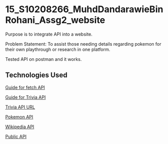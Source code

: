 # 15_S10208266_MuhdDandarawieBinRohani_Assg2_website
Purpose is to integrate API into a website. 

Problem Statement: To assist those needing details regarding pokemon for their own playthrough or research in one platform.

Tested API on postman and it works.

## Technologies Used
[Guide for fetch API](https://www.youtube.com/watch?v=cuEtnrL9-H0&ab_channel=WebDevSimplified)

[Guide for Trivia API](https://www.youtube.com/watch?v=SgJ_femmsfg&ab_channel=BenjaminSiegel)

[Trivia API URL](https://opentdb.com/api_config.php)

[Pokemon API](https://pokeapi.co/docs/v2#pokemon)

[Wikipedia API](https://www.mediawiki.org/wiki/API:Main_page)

[Public API](https://github.com/public-apis/public-apis#anime)